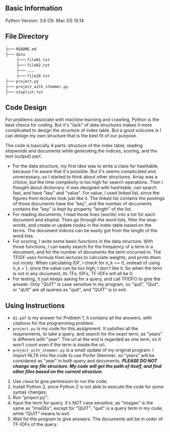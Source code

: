 ## Basic Information
Python Version: 3.6
OS:  Mac OS 10.14

## File Directory
├── `README.md`  
├── `data`  
&ensp;&ensp;&ensp;&ensp;&ensp;├── `file01.txt`  
&ensp;&ensp;&ensp;&ensp;&ensp;├── `file02.txt`  
&ensp;&ensp;&ensp;&ensp;&ensp;├── ......  
&ensp;&ensp;&ensp;&ensp;&ensp;├── `file20.txt`    
├── `project.py`  
├── `project_with_stemmer.py`  
├── `stoplist.txt`  

## Code Design
For problems associate with machine learning and crawling, Python is the best choice for coding. But it's "lack" of data structures makes it more complicated to design the structure of index table. But a good outcome is I can design my own structure that is the best fit of our purpose.

The code is basically 4 parts: structure of the index table, reading stopwords and documents while generating the indices, scoring, and the test (output) part.
+ For the data structure, my first idea was to write a class for hashtable, because I'm aware that it's possible. But it's seems complicated and unnecessary, so I started to think about other structures. Array was a choice, but the time complexity is too high for search operations. Then I thought about dictionary. It was designed with hashtable, can search fast, and have "key" and "value". For value, I used linked list, since the figures from lectures look just like it. The linked list contains the postings of those documents have the "key", and the number of documents contains the "key" is kept by property "length" of the list. 
+ For reading documents, I read those lines (words) into a list for each document and stoplist. Then go through the word lists, filter the stop-words, and create or update nodes in the index table based on the terms. The document indices can be easily got from the length of the word lists.
+ For scoring, I write some basic functions in the data structure. With those functions, I can easily search for the frequency of a term in a document, and for the number of documents the term occurred in. The TFIDF uses formula from lectures to calculate weights, and prints them out nicely. When calculating IDF, I check for n_k == 0, instead of using n_k + 1, since the value can be too high, I don't like it. So when the term is not in any document, its TFs, IDFs, TF-IDFs will all be 0.
+ For testing, it just keeps asking for a query, and call TFIDF() to give the answer. Only "QUIT" is case sensitive in my program, so "quit", "Quit", or "qUIt" are all queries as "quit", and "QUIT" is to exit.

## Using Instructions
+ `Q1.pdf` is my answer for Problem 1, it contains all the answers, with citations for the programming problem.
+ `project.py` is my code for this assignment. It satisfies all the requirements, to take a query, and search for the exact term, as "years" is different with "year". The url at the end is regarded as one term, so it won't count even if the term is inside the url.
+ `project_with_stemmer.py` is a small update of my original program. I import NLTK into the code to use Porter Stemmer, so "years" will be considered as "year" in both query and documents.
***PLEASE DO NOT change any file structure. My code will get the path of itself, and find other files based on the current structure.***
1. Use `chmod` to give permission to run the code;
2. Install Python 3, since Python 2 is not able to execute the code for some syntax changes;
3. Run "project.py";
4. Input the term for query. it's NOT case sensitive, as "images" is the same as "ImaGEs", except for "QUIT". "quit" is a query term in my code, while "QUIT" means to exit.
5. Wait for the program to give answers. The documents will be in order of TF-IDFs of the query.
